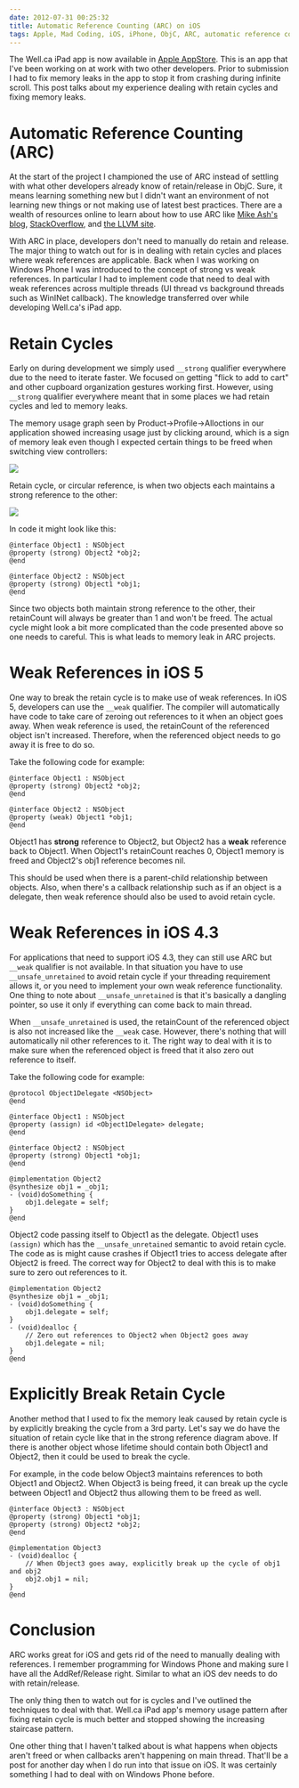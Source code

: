 ```yaml
---
date: 2012-07-31 00:25:32
title: Automatic Reference Counting (ARC) on iOS
tags: Apple, Mad Coding, iOS, iPhone, ObjC, ARC, automatic reference counting, memory leak, Well.ca
---
```

The Well.ca iPad app is now available in [Apple AppStore][4]. This is an app
that I've been working on at work with two other developers. Prior to submission
I had to fix memory leaks in the app to stop it from crashing during infinite
scroll. This post talks about my experience dealing with retain cycles and
fixing memory leaks.


# Automatic Reference Counting (ARC)

At the start of the project I championed the use of ARC instead of settling
with what other developers already know of retain/release in ObjC. Sure, it
means learning something new but I didn't want an environment of not learning
new things or not making use of latest best practices. There are a wealth of
resources online to learn about how to use ARC like [Mike Ash's blog][1],
[StackOverflow][2], and [the LLVM site][3].

With ARC in place, developers don't need to manually do retain and release. The
major thing to watch out for is in dealing with retain cycles and places where
weak references are applicable. Back when I was working on Windows Phone I was
introduced to the concept of strong vs weak references. In particular I had to
implement code that need to deal with weak references across multiple threads
(UI thread vs background threads such as WinINet callback). The knowledge
transferred over while developing Well.ca's iPad app.


# Retain Cycles

Early on during development we simply used `__strong` qualifier everywhere due
to the need to iterate faster. We focused on getting "flick to add to
cart" and other cupboard organization gestures working first. However, using
`__strong` qualifier everywhere meant that in some places we had retain cycles
and led to memory leaks.

The memory usage graph seen by Product-&gt;Profile-&gt;Alloctions in our
application showed increasing usage just by clicking around, which is a sign of
memory leak even though I expected certain things to be freed when switching
view controllers:

[![][5]][5]

Retain cycle, or circular reference, is when two objects each maintains a strong
reference to the other:

[![][6]][6]

In code it might look like this:

```objc
@interface Object1 : NSObject
@property (strong) Object2 *obj2;
@end

@interface Object2 : NSObject
@property (strong) Object1 *obj1;
@end
```

Since two objects both maintain strong reference to the other, their retainCount
will always be greater than 1 and won't be freed. The actual cycle might look a
bit more complicated than the code presented above so one needs to careful. This
is what leads to memory leak in ARC projects.


# Weak References in iOS 5

One way to break the retain cycle is to make use of weak references. In iOS 5,
developers can use the `__weak` qualifier. The compiler will automatically have
code to take care of zeroing out references to it when an object goes away. When
weak reference is used, the retainCount of the referenced object isn't
increased. Therefore, when the referenced object needs to go away it is free to
do so.

Take the following code for example:

```objc
@interface Object1 : NSObject
@property (strong) Object2 *obj2;
@end

@interface Object2 : NSObject
@property (weak) Object1 *obj1;
@end
```

Object1 has **strong** reference to Object2, but Object2 has a **weak**
reference back to Object1. When Object1's retainCount reaches 0, Object1 memory
is freed and Object2's obj1 reference becomes nil.

This should be used when there is a parent-child relationship between objects.
Also, when there's a callback relationship such as if an object is a delegate,
then weak reference should also be used to avoid retain cycle.


# Weak References in iOS 4.3

For applications that need to support iOS 4.3, they can still use ARC but
`__weak` qualifier is not available. In that situation you have to use
`__unsafe_unretained` to avoid retain cycle if your threading requirement allows
it, or you need to implement your own weak reference functionality. One thing to
note about `__unsafe_unretained` is that it's basically a dangling pointer, so
use it only if everything can come back to main thread.

When `__unsafe_unretained` is used, the retainCount of the referenced object is
also not increased like the `__weak` case. However, there's nothing that will
automatically nil other references to it. The right way to deal with it is to
make sure when the referenced object is freed that it also zero out reference to
itself.

Take the following code for example:

```objc
@protocol Object1Delegate <NSObject>
@end

@interface Object1 : NSObject
@property (assign) id <Object1Delegate> delegate;
@end

@interface Object2 : NSObject
@property (strong) Object1 *obj1;
@end

@implementation Object2
@synthesize obj1 = _obj1;
- (void)doSomething {
    obj1.delegate = self;
}
@end
```

Object2 code passing itself to Object1 as the delegate. Object1 uses `(assign)`
which has the `__unsafe_unretained` semantic to avoid retain cycle. The code as
is might cause crashes if Object1 tries to access delegate after Object2 is
freed. The correct way for Object2 to deal with this is to make sure to zero out
references to it.

```objc
@implementation Object2
@synthesize obj1 = _obj1;
- (void)doSomething {
    obj1.delegate = self;
}
- (void)dealloc {
    // Zero out references to Object2 when Object2 goes away
    obj1.delegate = nil;
}
@end
```


# Explicitly Break Retain Cycle

Another method that I used to fix the memory leak caused by retain cycle is by
explicitly breaking the cycle from a 3rd party. Let's say we do have the
situation of retain cycle like that in the strong reference diagram above. If
there is another object whose lifetime should contain both Object1 and Object2,
then it could be used to break the cycle.

For example, in the code below Object3 maintains references to both Object1 and
Object2. When Object3 is being freed, it can break up the cycle between Object1
and Object2 thus allowing them to be freed as well.

```objc
@interface Object3 : NSObject
@property (strong) Object1 *obj1;
@property (strong) Object2 *obj2;
@end

@implementation Object3
- (void)dealloc {
    // When Object3 goes away, explicitly break up the cycle of obj1 and obj2
    obj2.obj1 = nil;
}
@end
```


# Conclusion

ARC works great for iOS and gets rid of the need to manually dealing with
references. I remember programming for Windows Phone and making sure I have all
the AddRef/Release right. Similar to what an iOS dev needs to do with
retain/release.

The only thing then to watch out for is cycles and I've outlined the techniques
to deal with that. Well.ca iPad app's memory usage pattern after fixing retain
cycle is much better and stopped showing the increasing staircase pattern.

One other thing that I haven't talked about is what happens when objects aren't
freed or when callbacks aren't happening on main thread. That'll be a post for
another day when I do run into that issue on iOS. It was certainly something I
had to deal with on Windows Phone before.

  [1]: http://www.mikeash.com/pyblog/friday-qa-2011-09-30-automatic-reference-counting.html
  [2]: http://stackoverflow.com/questions/6260256/what-kind-of-leaks-does-automatic-reference-counting-in-objective-c-not-prevent/6388601#6388601
  [3]: http://clang.llvm.org/docs/AutomaticReferenceCounting.html
  [4]: http://itunes.apple.com/ca/app/well.ca/id516359938?mt=8
  [5]: https://media.dannysu.com/arc.memory.leak.png
  [6]: https://media.dannysu.com/arc.strong.reference.png
